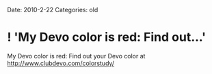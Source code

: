 Date: 2010-2-22
Categories: old

# ! 'My Devo color is red: Find out...'

My Devo color is red: Find out your Devo color at <a href="http://www.clubdevo.com/colorstudy/" rel="nofollow">http://www.clubdevo.com/colorstudy/</a>
